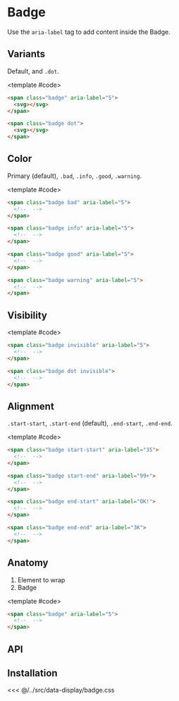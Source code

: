 <script setup>
	import {ref} from "vue"

	import Example from "../../.vitepress/theme/app/components/Example.vue"
	import Baseline from "../../.vitepress/theme/app/components/Baseline.vue"

	const visibility = ref(true)
</script>

# Badge

Use the `aria-label` tag to add content inside the Badge.

## Variants

Default, and `.dot`.

<Example row>
<template #example>
<span class="badge" aria-label="5">
	<svg xmlns="http://www.w3.org/2000/svg" width="32" height="32" viewBox="0 0 32 32"><path fill="currentColor" d="M2.004 9.303A4.5 4.5 0 0 1 6.5 5h19a4.5 4.5 0 0 1 4.496 4.303l-1.476.82L16 16.864L3.48 10.123zM2 11.588V22.5A4.5 4.5 0 0 0 6.5 27h19a4.5 4.5 0 0 0 4.5-4.5V11.588l-.526.293l-13 7a1 1 0 0 1-.948 0L2.514 11.874z"/></svg>
</span>

<span class="badge dot">
	<svg xmlns="http://www.w3.org/2000/svg" width="32" height="32" viewBox="0 0 32 32"><path fill="currentColor" d="M2.004 9.303A4.5 4.5 0 0 1 6.5 5h19a4.5 4.5 0 0 1 4.496 4.303l-1.476.82L16 16.864L3.48 10.123zM2 11.588V22.5A4.5 4.5 0 0 0 6.5 27h19a4.5 4.5 0 0 0 4.5-4.5V11.588l-.526.293l-13 7a1 1 0 0 1-.948 0L2.514 11.874z"/></svg>
</span>
</template>

<template #code>

```html
<span class="badge" aria-label="5">
  <svg></svg>
</span>

<span class="badge dot">
  <svg></svg>
</span>
```

</template>
</Example>

## Color

Primary (default), `.bad`, `.info`, `.good`, `.warning`.

<Example row>
<template #example>
<span class="badge bad" aria-label="5">
	<svg xmlns="http://www.w3.org/2000/svg" width="32" height="32" viewBox="0 0 32 32"><path fill="currentColor" d="M2.004 9.303A4.5 4.5 0 0 1 6.5 5h19a4.5 4.5 0 0 1 4.496 4.303l-1.476.82L16 16.864L3.48 10.123zM2 11.588V22.5A4.5 4.5 0 0 0 6.5 27h19a4.5 4.5 0 0 0 4.5-4.5V11.588l-.526.293l-13 7a1 1 0 0 1-.948 0L2.514 11.874z"/></svg>
</span>
<span class="badge info" aria-label="5">
	<svg xmlns="http://www.w3.org/2000/svg" width="32" height="32" viewBox="0 0 32 32"><path fill="currentColor" d="M2.004 9.303A4.5 4.5 0 0 1 6.5 5h19a4.5 4.5 0 0 1 4.496 4.303l-1.476.82L16 16.864L3.48 10.123zM2 11.588V22.5A4.5 4.5 0 0 0 6.5 27h19a4.5 4.5 0 0 0 4.5-4.5V11.588l-.526.293l-13 7a1 1 0 0 1-.948 0L2.514 11.874z"/></svg>
</span>
<span class="badge good" aria-label="5">
	<svg xmlns="http://www.w3.org/2000/svg" width="32" height="32" viewBox="0 0 32 32"><path fill="currentColor" d="M2.004 9.303A4.5 4.5 0 0 1 6.5 5h19a4.5 4.5 0 0 1 4.496 4.303l-1.476.82L16 16.864L3.48 10.123zM2 11.588V22.5A4.5 4.5 0 0 0 6.5 27h19a4.5 4.5 0 0 0 4.5-4.5V11.588l-.526.293l-13 7a1 1 0 0 1-.948 0L2.514 11.874z"/></svg>
</span>
<span class="badge warning" aria-label="5">
	<svg xmlns="http://www.w3.org/2000/svg" width="32" height="32" viewBox="0 0 32 32"><path fill="currentColor" d="M2.004 9.303A4.5 4.5 0 0 1 6.5 5h19a4.5 4.5 0 0 1 4.496 4.303l-1.476.82L16 16.864L3.48 10.123zM2 11.588V22.5A4.5 4.5 0 0 0 6.5 27h19a4.5 4.5 0 0 0 4.5-4.5V11.588l-.526.293l-13 7a1 1 0 0 1-.948 0L2.514 11.874z"/></svg>
</span>
</template>

<template #code>

```html
<span class="badge bad" aria-label="5">
  <!--  -->
</span>

<span class="badge info" aria-label="5">
  <!--  -->
</span>

<span class="badge good" aria-label="5">
  <!--  -->
</span>

<span class="badge warning" aria-label="5">
  <!--  -->
</span>
```

</template>
</Example>

## Visibility

<Example>
<template #example>
<label for="visibility-toggle">
	<input id="visibility-toggle" v-model="visibility" type="checkbox" class="checkbox" />
	Toggle visibility
</label>

<div class="row">
<span class="badge" :class="{'invisible': !visibility}" aria-label="5">
	<svg xmlns="http://www.w3.org/2000/svg" width="32" height="32" viewBox="0 0 32 32"><path fill="currentColor" d="M2.004 9.303A4.5 4.5 0 0 1 6.5 5h19a4.5 4.5 0 0 1 4.496 4.303l-1.476.82L16 16.864L3.48 10.123zM2 11.588V22.5A4.5 4.5 0 0 0 6.5 27h19a4.5 4.5 0 0 0 4.5-4.5V11.588l-.526.293l-13 7a1 1 0 0 1-.948 0L2.514 11.874z"/></svg>
</span>

<span class="badge dot" :class="{'invisible': !visibility}">
	<svg xmlns="http://www.w3.org/2000/svg" width="32" height="32" viewBox="0 0 32 32"><path fill="currentColor" d="M2.004 9.303A4.5 4.5 0 0 1 6.5 5h19a4.5 4.5 0 0 1 4.496 4.303l-1.476.82L16 16.864L3.48 10.123zM2 11.588V22.5A4.5 4.5 0 0 0 6.5 27h19a4.5 4.5 0 0 0 4.5-4.5V11.588l-.526.293l-13 7a1 1 0 0 1-.948 0L2.514 11.874z"/></svg>
</span>
</div>

</template>

<template #code>

```html
<span class="badge invisible" aria-label="5">
  <!--  -->
</span>

<span class="badge dot invisible">
  <!--  -->
</span>
```

</template>
</Example>

## Alignment

`.start-start`, `.start-end` (default), `.end-start`, `.end-end`.

<Example row exampleClass="gap-l">
<template #example>
	<span class="badge start-start" aria-label="35">
	<svg xmlns="http://www.w3.org/2000/svg" width="32" height="32" viewBox="0 0 32 32"><path fill="currentColor" d="M2.004 9.303A4.5 4.5 0 0 1 6.5 5h19a4.5 4.5 0 0 1 4.496 4.303l-1.476.82L16 16.864L3.48 10.123zM2 11.588V22.5A4.5 4.5 0 0 0 6.5 27h19a4.5 4.5 0 0 0 4.5-4.5V11.588l-.526.293l-13 7a1 1 0 0 1-.948 0L2.514 11.874z"/></svg>
</span>
<span class="badge start-end" aria-label="99+">
	<svg xmlns="http://www.w3.org/2000/svg" width="32" height="32" viewBox="0 0 32 32"><path fill="currentColor" d="M2.004 9.303A4.5 4.5 0 0 1 6.5 5h19a4.5 4.5 0 0 1 4.496 4.303l-1.476.82L16 16.864L3.48 10.123zM2 11.588V22.5A4.5 4.5 0 0 0 6.5 27h19a4.5 4.5 0 0 0 4.5-4.5V11.588l-.526.293l-13 7a1 1 0 0 1-.948 0L2.514 11.874z"/></svg>
</span>
<span class="badge end-start" aria-label="OK!">
	<svg xmlns="http://www.w3.org/2000/svg" width="32" height="32" viewBox="0 0 32 32"><path fill="currentColor" d="M2.004 9.303A4.5 4.5 0 0 1 6.5 5h19a4.5 4.5 0 0 1 4.496 4.303l-1.476.82L16 16.864L3.48 10.123zM2 11.588V22.5A4.5 4.5 0 0 0 6.5 27h19a4.5 4.5 0 0 0 4.5-4.5V11.588l-.526.293l-13 7a1 1 0 0 1-.948 0L2.514 11.874z"/></svg>
</span>
<span class="badge end-end" aria-label="3K">
	<svg xmlns="http://www.w3.org/2000/svg" width="32" height="32" viewBox="0 0 32 32"><path fill="currentColor" d="M2.004 9.303A4.5 4.5 0 0 1 6.5 5h19a4.5 4.5 0 0 1 4.496 4.303l-1.476.82L16 16.864L3.48 10.123zM2 11.588V22.5A4.5 4.5 0 0 0 6.5 27h19a4.5 4.5 0 0 0 4.5-4.5V11.588l-.526.293l-13 7a1 1 0 0 1-.948 0L2.514 11.874z"/></svg>
</span>

</template>

<template #code>

```html
<span class="badge start-start" aria-label="35">
  <!--  -->
</span>

<span class="badge start-end" aria-label="99+">
  <!--  -->
</span>

<span class="badge end-start" aria-label="OK!">
  <!--  -->
</span>

<span class="badge end-end" aria-label="3K">
  <!--  -->
</span>
```

</template>
</Example>

## Anatomy

1. Element to wrap
2. Badge

<style>
	.anatomy {
		&:after {
			outline: 3px dotted tomato;
		}
	}

</style>

<Example row>
<template #example>
<span class="anatomy badge" aria-label="5">
	<svg xmlns="http://www.w3.org/2000/svg" width="32" height="32" viewBox="0 0 32 32"><path fill="currentColor" d="M2.004 9.303A4.5 4.5 0 0 1 6.5 5h19a4.5 4.5 0 0 1 4.496 4.303l-1.476.82L16 16.864L3.48 10.123zM2 11.588V22.5A4.5 4.5 0 0 0 6.5 27h19a4.5 4.5 0 0 0 4.5-4.5V11.588l-.526.293l-13 7a1 1 0 0 1-.948 0L2.514 11.874z"/></svg>
</span>
</template>

<template #code>

```html
<span class="badge" aria-label="5">
  <!--  -->
</span>
```

</template>
</Example>

## API

<!--@include: ./badge-api.md -->

## Installation

<<< @/../src/data-display/badge.css
